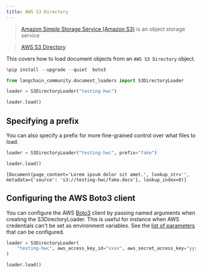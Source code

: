 ```yaml
---
title: AWS S3 Directory
---
```


>[Amazon Simple Storage Service (Amazon S3)](https://docs.aws.amazon.com/AmazonS3/latest/userguide/using-folders.html) is an object storage service

>[AWS S3 Directory](https://docs.aws.amazon.com/AmazonS3/latest/userguide/using-folders.html)

This covers how to load document objects from an `AWS S3 Directory` object.

```python
%pip install --upgrade --quiet  boto3
```

```python
from langchain_community.document_loaders import S3DirectoryLoader
```

```python
loader = S3DirectoryLoader("testing-hwc")
```

```python
loader.load()
```

## Specifying a prefix

You can also specify a prefix for more fine-grained control over what files to load.

```python
loader = S3DirectoryLoader("testing-hwc", prefix="fake")
```

```python
loader.load()
```

```output
[Document(page_content='Lorem ipsum dolor sit amet.', lookup_str='', metadata={'source': 's3://testing-hwc/fake.docx'}, lookup_index=0)]
```

## Configuring the AWS Boto3 client

You can configure the AWS [Boto3](https://boto3.amazonaws.com/v1/documentation/api/latest/index.html) client by passing
named arguments when creating the S3DirectoryLoader.
This is useful for instance when AWS credentials can't be set as environment variables.
See the [list of parameters](https://boto3.amazonaws.com/v1/documentation/api/latest/reference/core/session.html#boto3.session.Session) that can be configured.

```python
loader = S3DirectoryLoader(
    "testing-hwc", aws_access_key_id="xxxx", aws_secret_access_key="yyyy"
)
```

```python
loader.load()
```
